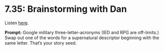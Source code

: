 # 7.35: Brainstorming with Dan 

Listen [here](http://www.writingexcuses.com/2012/09/02/writing-excuses-7-35-brainstorming-with-dan/). 

**Prompt:** Google military three-letter-acronyms (IED and RPG are off-limits.) Swap out one of the words for a supernatural descriptor beginning with the same letter. That’s your story seed.
